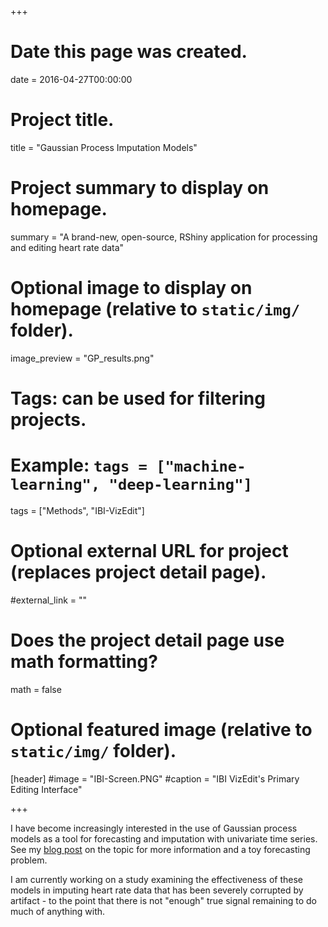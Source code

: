 +++
# Date this page was created.
date = 2016-04-27T00:00:00

# Project title.
title = "Gaussian Process Imputation Models"

# Project summary to display on homepage.
summary = "A brand-new, open-source, RShiny application for processing and editing heart rate data"

# Optional image to display on homepage (relative to `static/img/` folder).
image_preview = "GP_results.png"

# Tags: can be used for filtering projects.
# Example: `tags = ["machine-learning", "deep-learning"]`
tags = ["Methods", "IBI-VizEdit"]

# Optional external URL for project (replaces project detail page).
#external_link = ""

# Does the project detail page use math formatting?
math = false

# Optional featured image (relative to `static/img/` folder).
[header]
#image = "IBI-Screen.PNG"
#caption = "IBI VizEdit's Primary Editing Interface"

+++

I have become increasingly interested in the use of Gaussian process models as a tool for forecasting and imputation with univariate time series. See my [blog post](https://mgb-research.netlify.com/post/gaussian-process-imputation-models/) on the topic for more information and a toy forecasting problem. 

I am currently working on a study examining the effectiveness of these models in imputing heart rate data that has been severely corrupted by artifact - to the point that there is not "enough" true signal remaining to do much of anything with. 